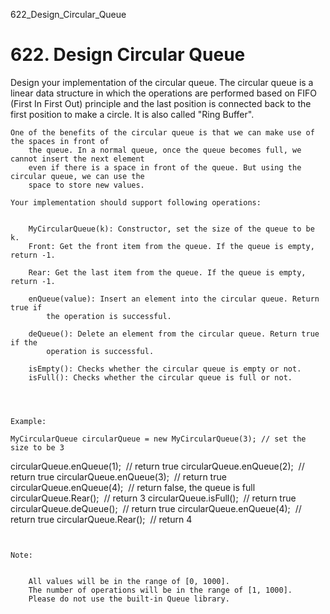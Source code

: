 622_Design_Circular_Queue
# 622. Design Circular Queue

Design your implementation of the circular queue. The circular queue is a linear data
        structure in which the operations are performed based on FIFO (First In First Out) principle
        and the last position is connected back to the first position to make a circle. It is also
        called "Ring Buffer".

    One of the benefits of the circular queue is that we can make use of the spaces in front of
        the queue. In a normal queue, once the queue becomes full, we cannot insert the next element
        even if there is a space in front of the queue. But using the circular queue, we can use the
        space to store new values.

    Your implementation should support following operations:

    
        MyCircularQueue(k): Constructor, set the size of the queue to be k.
        Front: Get the front item from the queue. If the queue is empty, return -1.
        
        Rear: Get the last item from the queue. If the queue is empty, return -1.
        
        enQueue(value): Insert an element into the circular queue. Return true if
            the operation is successful.
        
        deQueue(): Delete an element from the circular queue. Return true if the
            operation is successful.
        
        isEmpty(): Checks whether the circular queue is empty or not.
        isFull(): Checks whether the circular queue is full or not.
    

     

    Example:

    MyCircularQueue circularQueue = new MyCircularQueue(3); // set the size to be 3
circularQueue.enQueue(1);  // return true
circularQueue.enQueue(2);  // return true
circularQueue.enQueue(3);  // return true
circularQueue.enQueue(4);  // return false, the queue is full
circularQueue.Rear();  // return 3
circularQueue.isFull();  // return true
circularQueue.deQueue();  // return true
circularQueue.enQueue(4);  // return true
circularQueue.Rear();  // return 4

     

    Note:

    
        All values will be in the range of [0, 1000].
        The number of operations will be in the range of [1, 1000].
        Please do not use the built-in Queue library.